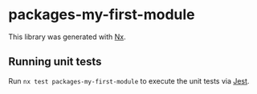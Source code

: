 # packages-my-first-module

This library was generated with [Nx](https://nx.dev).

## Running unit tests

Run `nx test packages-my-first-module` to execute the unit tests via [Jest](https://jestjs.io).
